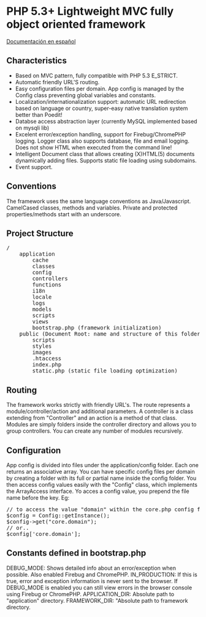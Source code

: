 PHP 5.3+ Lightweight MVC fully object oriented framework
=============

[Documentación en español](https://docs.google.com/document/pub?id=1JWwllcZs-qsHTRpccbwL04dhrSipX6ypAfTYfZB93DE)

Characteristics
-------------
* Based on MVC pattern, fully compatible with PHP 5.3 E_STRICT.
* Automatic friendly URL'S routing.
* Easy configuration files per domain. App config is managed by the Config class preventing global variables and constants.
* Localization/internationalization support: automatic URL redirection based on language or country, super-easy native translation system better than Poedit!
* Databse access abstraction layer (currently MySQL implemented based on mysqli lib)
* Excelent error/exception handling, support for Firebug/ChromePHP logging. Logger class also supports database, file and email logging. Does not show HTML when executed from the command line!
* Intelligent Document class that allows creating (X)HTML(5) documents dynamically adding files. Supports static file loading using subdomains.
* Event support.

Conventions
---------
The framework uses the same language conventions as Java/Javascript. CamelCased classes, methods and variables.
Private and protected properties/methods start with an underscore.

Project Structure
-------
<pre>
/
	application
		cache
		classes
		config
		controllers
		functions
		i18n
		locale
		logs
		models
		scripts
		views
		bootstrap.php (framework initialization)
	public (Document Root: name and structure of this folder can change)
		scripts
		styles
		images
		.htaccess
		index.php
		static.php (static file loading optimization)
</pre>

Routing
----
The framework works strictly with friendly URL's. The route represents a module/controller/action and additional parameters.
A controller is a class extending from "Controller" and an action is a method of that class.
Modules are simply folders inside the controller directory and allows you to group controllers. You can create any number of modules recursively.

Configuration
----
App config is divided into files under the application/config folder. Each one returns an associative array.
You can have specific config files per domain by creating a folder with its full or partial name inside the config folder.
You then access config values easily with the "Config" class, which implements the ArrayAccess interface.
Yo acces a config value, you prepend the file name before the key.
Eg:
<pre>
// to access the value "domain" within the core.php config file
$config = Config::getInstance();
$config->get("core.domain");
// or..
$config['core.domain'];
</pre>


Constants defined in bootstrap.php
----
DEBUG_MODE: Shows detailed info about an error/exception when possible. Also enabled Firebug and ChromePHP.
IN_PRODUCTION: If this is true, error and exception information is never sent to the browser. If DEBUG_MODE is enabled you can still view errors in the browser console using Firebug or ChromePHP.
APPLICATION_DIR: Absolute path to "application" directory.
FRAMEWORK_DIR: "Absolute path to framework directory.